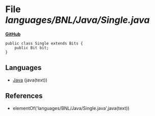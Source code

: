 # File _languages/BNL/Java/Single.java_
**[GitHub](https://github.com/softlang/yas/blob/master/languages/BNL/Java/Single.java)**
```
public class Single extends Bits {
    public Bit bit;
}
```

## Languages
* [Java](../languages/Java.md) (java(text))

## References
* elementOf('languages/BNL/Java/Single.java',java(text))
